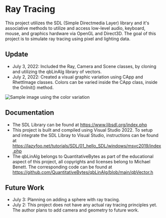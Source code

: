 # Ray Tracing

This project utilizes the SDL (Simple Directmedia Layer) library and it's associative methods to utilize and access low-level audio, keyboard, mouse, and graphics hardware via OpenGL and Direct3D. The goal of this project is to simulate ray tracing using pixel and lighting data. 

## Update
* July 3, 2022: Included the Ray, Camera and Scene classes, by cloning and utilizing the qbLinAlg library of vectors. 
* July 2, 2022: Created a visual graphic variation using CApp and RhettImage classes. Colors can be varied inside the CApp class, inside the OnInit() method.

![Sample image using the color variation](https://i.imgur.com/vQVFdkD.png)


## Documentation

* The SDL Library can be found at https://www.libsdl.org/index.php
* This project is built and compiled using Visual Studio 2022. To setup and integrate the SDL Libray to Visual Studio, instructions can be found at https://lazyfoo.net/tutorials/SDL/01_hello_SDL/windows/msvc2019/index.php
* The qbLinAlg belongs to QuantitativeBytes as part of the educational aspect of this project, all copyrights and licenses belong to Michael Benett. The corresponding code can be found at https://github.com/QuantitativeBytes/qbLinAlg/blob/main/qbVector.h

## Future Work
* July 3: Planning on adding a sphere with ray tracing.
* July 2: This project does not have any actual ray tracing principles yet. The author plans to add camera and geometry to future work.  
